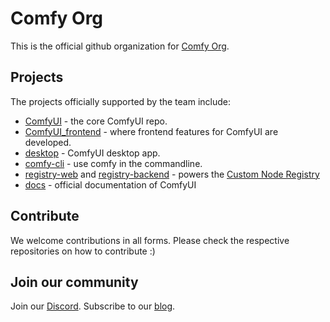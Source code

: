 # Comfy Org

This is the official github organization for [Comfy Org](https://comfy.org).

## Projects

The projects officially supported by the team include: 

- [ComfyUI](https://github.com/comfyanonymous/ComfyUI) - the core ComfyUI repo.
- [ComfyUI_frontend](https://github.com/Comfy-Org/ComfyUI_frontend) - where frontend features for ComfyUI are developed.
- [desktop](https://github.com/Comfy-Org/desktop) - ComfyUI desktop app.
- [comfy-cli](https://github.com/Comfy-Org/comfy-cli) - use comfy in the commandline.
- [registry-web](https://github.com/Comfy-Org/registry-web) and [registry-backend](https://github.com/Comfy-Org/registry-backend) - powers the [Custom Node Registry](https://registry.comfy.org)
- [docs](https://github.com/Comfy-Org/docs) - official documentation of ComfyUI


## Contribute

We welcome contributions in all forms. Please check the respective repositories on how to contribute :) 

## Join our community

Join our [Discord](https://discord.gg/comfyorg). Subscribe to our [blog](https://blog.comfy.org).
